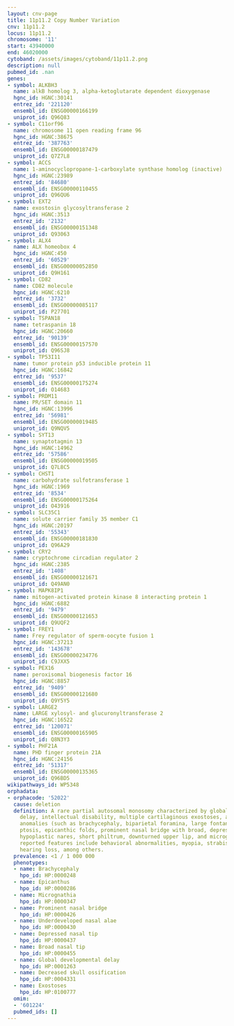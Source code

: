 ```yaml
---
layout: cnv-page
title: 11p11.2 Copy Number Variation
cnv: 11p11.2
locus: 11p11.2
chromosome: '11'
start: 43940000
end: 46020000
cytoband: /assets/images/cytoband/11p11.2.png
description: null
pubmed_id: .nan
genes:
- symbol: ALKBH3
  name: alkB homolog 3, alpha-ketoglutarate dependent dioxygenase
  hgnc_id: HGNC:30141
  entrez_id: '221120'
  ensembl_id: ENSG00000166199
  uniprot_id: Q96Q83
- symbol: C11orf96
  name: chromosome 11 open reading frame 96
  hgnc_id: HGNC:38675
  entrez_id: '387763'
  ensembl_id: ENSG00000187479
  uniprot_id: Q7Z7L8
- symbol: ACCS
  name: 1-aminocyclopropane-1-carboxylate synthase homolog (inactive)
  hgnc_id: HGNC:23989
  entrez_id: '84680'
  ensembl_id: ENSG00000110455
  uniprot_id: Q96QU6
- symbol: EXT2
  name: exostosin glycosyltransferase 2
  hgnc_id: HGNC:3513
  entrez_id: '2132'
  ensembl_id: ENSG00000151348
  uniprot_id: Q93063
- symbol: ALX4
  name: ALX homeobox 4
  hgnc_id: HGNC:450
  entrez_id: '60529'
  ensembl_id: ENSG00000052850
  uniprot_id: Q9H161
- symbol: CD82
  name: CD82 molecule
  hgnc_id: HGNC:6210
  entrez_id: '3732'
  ensembl_id: ENSG00000085117
  uniprot_id: P27701
- symbol: TSPAN18
  name: tetraspanin 18
  hgnc_id: HGNC:20660
  entrez_id: '90139'
  ensembl_id: ENSG00000157570
  uniprot_id: Q96SJ8
- symbol: TP53I11
  name: tumor protein p53 inducible protein 11
  hgnc_id: HGNC:16842
  entrez_id: '9537'
  ensembl_id: ENSG00000175274
  uniprot_id: O14683
- symbol: PRDM11
  name: PR/SET domain 11
  hgnc_id: HGNC:13996
  entrez_id: '56981'
  ensembl_id: ENSG00000019485
  uniprot_id: Q9NQV5
- symbol: SYT13
  name: synaptotagmin 13
  hgnc_id: HGNC:14962
  entrez_id: '57586'
  ensembl_id: ENSG00000019505
  uniprot_id: Q7L8C5
- symbol: CHST1
  name: carbohydrate sulfotransferase 1
  hgnc_id: HGNC:1969
  entrez_id: '8534'
  ensembl_id: ENSG00000175264
  uniprot_id: O43916
- symbol: SLC35C1
  name: solute carrier family 35 member C1
  hgnc_id: HGNC:20197
  entrez_id: '55343'
  ensembl_id: ENSG00000181830
  uniprot_id: Q96A29
- symbol: CRY2
  name: cryptochrome circadian regulator 2
  hgnc_id: HGNC:2385
  entrez_id: '1408'
  ensembl_id: ENSG00000121671
  uniprot_id: Q49AN0
- symbol: MAPK8IP1
  name: mitogen-activated protein kinase 8 interacting protein 1
  hgnc_id: HGNC:6882
  entrez_id: '9479'
  ensembl_id: ENSG00000121653
  uniprot_id: Q9UQF2
- symbol: FREY1
  name: Frey regulator of sperm-oocyte fusion 1
  hgnc_id: HGNC:37213
  entrez_id: '143678'
  ensembl_id: ENSG00000234776
  uniprot_id: C9JXX5
- symbol: PEX16
  name: peroxisomal biogenesis factor 16
  hgnc_id: HGNC:8857
  entrez_id: '9409'
  ensembl_id: ENSG00000121680
  uniprot_id: Q9Y5Y5
- symbol: LARGE2
  name: LARGE xylosyl- and glucuronyltransferase 2
  hgnc_id: HGNC:16522
  entrez_id: '120071'
  ensembl_id: ENSG00000165905
  uniprot_id: Q8N3Y3
- symbol: PHF21A
  name: PHD finger protein 21A
  hgnc_id: HGNC:24156
  entrez_id: '51317'
  ensembl_id: ENSG00000135365
  uniprot_id: Q96BD5
wikipathways_id: WP5348
orphadata:
- orphacode: '52022'
  cause: deletion
  definition: A rare partial autosomal monosomy characterized by global developmental
    delay, intellectual disability, multiple cartilaginous exostoses, and craniofacial
    anomalies (such as brachycephaly, biparietal foramina, large fontanels, craniosynostosis,
    ptosis, epicanthic folds, prominent nasal bridge with broad, depressed nasal tip,
    hypoplastic nares, short philtrum, downturned upper lip, and micrognathia). Additional
    reported features include behavioral abnormalities, myopia, strabismus, and sensorineural
    hearing loss, among others.
  prevalence: <1 / 1 000 000
  phenotypes:
  - name: Brachycephaly
    hpo_id: HP:0000248
  - name: Epicanthus
    hpo_id: HP:0000286
  - name: Micrognathia
    hpo_id: HP:0000347
  - name: Prominent nasal bridge
    hpo_id: HP:0000426
  - name: Underdeveloped nasal alae
    hpo_id: HP:0000430
  - name: Depressed nasal tip
    hpo_id: HP:0000437
  - name: Broad nasal tip
    hpo_id: HP:0000455
  - name: Global developmental delay
    hpo_id: HP:0001263
  - name: Decreased skull ossification
    hpo_id: HP:0004331
  - name: Exostoses
    hpo_id: HP:0100777
  omim:
  - '601224'
  pubmed_ids: []
---
```

